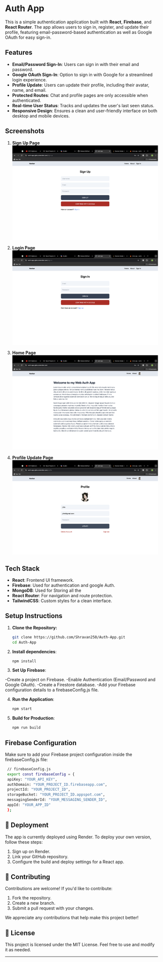 # Auth App

This is a simple authentication application built with **React**, **Firebase**, and **React Router**. The app allows users to sign in, register, and update their profile, featuring email-password-based authentication as well as Google OAuth for easy sign-in.

## Features

- **Email/Password Sign-In**: Users can sign in with their email and password.
- **Google OAuth Sign-In**: Option to sign in with Google for a streamlined login experience.
- **Profile Update**: Users can update their profile, including their avatar, name, and email.
- **Protected Routes**: Chat and profile pages are only accessible when authenticated.
- **Real-time User Status**: Tracks and updates the user's last seen status.
- **Responsive Design**: Ensures a clean and user-friendly interface on both desktop and mobile devices.

## Screenshots

1. **Sign Up Page**
   ![Sign Up Page](./client/images/signup.png)

2. **Login Page**
   ![Login Page](./client/images/signin.png)

3. **Home Page**
   ![Home Page](./client/images/home.png)

4. **Profile Update Page**
   ![Profile Page](./client/images/profile.png)

## Tech Stack

- **React**: Frontend UI framework.
- **Firebase**: Used for authentication and google Auth.
- **MongoDB**: Used for Storing all the
- **React Router**: For navigation and route protection.
- **TailwindCSS**: Custom styles for a clean interface.

## Setup Instructions

1. **Clone the Repository:**

   ```bash
   git clone https://github.com/Shravan250/Auth-App.git
   cd Auth-App
   ```

2. **Install dependencies**:

   ```bash
   npm install
   ```

3. **Set Up Firebase**:

-Create a project on Firebase.
-Enable Authentication (Email/Password and Google OAuth).
-Create a Firestore database.
-Add your Firebase configuration details to a firebaseConfig.js file.

4. **Run the Application**:

   ```bash
   npm start
   ```

5. **Build for Production**:

   ```bash
   npm run build
   ```

## Firebase Configuration

Make sure to add your Firebase project configuration inside the firebaseConfig.js file:

   ```bash
    // firebaseConfig.js
    export const firebaseConfig = {
    apiKey: "YOUR_API_KEY",
    authDomain: "YOUR_PROJECT_ID.firebaseapp.com",
    projectId: "YOUR_PROJECT_ID",
    storageBucket: "YOUR_PROJECT_ID.appspot.com",
    messagingSenderId: "YOUR_MESSAGING_SENDER_ID",
    appId: "YOUR_APP_ID"
    };
   ```

## 🔄 Deployment

The app is currently deployed using Render. To deploy your own version, follow these steps:

1. Sign up on Render.
2. Link your GitHub repository.
3. Configure the build and deploy settings for a React app.

## 🤝 Contributing

Contributions are welcome! If you'd like to contribute:

1. Fork the repository.
2. Create a new branch.
3. Submit a pull request with your changes.

We appreciate any contributions that help make this project better!

## 📄 License

This project is licensed under the MIT License. Feel free to use and modify it as needed.

---
